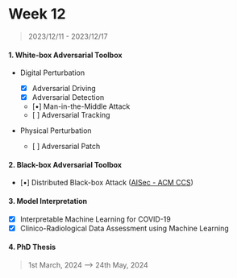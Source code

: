 # Week 12

> 2023/12/11 - 2023/12/17

#### 1. White-box Adversarial Toolbox

- Digital Perturbation
    - [x] Adversarial Driving
    - [x] Adversarial Detection
    - [•] Man-in-the-Middle Attack
    - [&nbsp;] Adversarial Tracking

- Physical Perturbation
    - [&nbsp;] Adversarial Patch

#### 2. Black-box Adversarial Toolbox

- [•] Distributed Black-box Attack ([AISec - ACM CCS](https://aisec.cc/))

#### 3. Model Interpretation

- [x] Interpretable Machine Learning for COVID-19
- [x] Clinico-Radiological Data Assessment using Machine Learning

#### 4. PhD Thesis

> 1st March, 2024 --> 24th May, 2024
